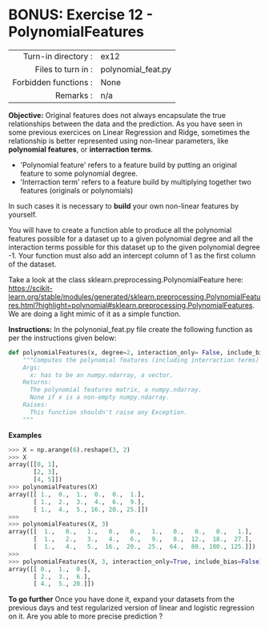 # BONUS: Exercise 12 - PolynomialFeatures

|                         |                    |
| -----------------------:| ------------------ |
|   Turn-in directory :   |  ex12              |
|   Files to turn in :    |  polynomial_feat.py|
|   Forbidden functions : |  None              |
|   Remarks :             |  n/a               |

**Objective:**
Original features does not always encapsulate the true relationships between the data and the prediction. As you have seen in some previous exercices on Linear Regression and Ridge, sometimes the relationship is better represented using non-linear parameters, like __polynomial features__, or __interraction terms__. 

- 'Polynomial feature' refers to a feature build by putting an original feature to some polynomial degree.
- 'Interraction term' refers to a feature build by multiplying together two features (originals or polynomials)

In such cases it is necessary to __build__ your own non-linear features by yourself. 

You will have to create a function able to produce all the polynomial features possible for a dataset up to a given polynomial degree and all the interaction terms possible for this dataset up to the given polynomial degree -1. Your function must also add an intercept column of 1 as the first column of the dataset.

Take a look at the class sklearn.preprocessing.PolynomialFeature here: https://scikit-learn.org/stable/modules/generated/sklearn.preprocessing.PolynomialFeatures.html?highlight=polynomial#sklearn.preprocessing.PolynomialFeatures. 
We are doing a light mimic of it as a simple function.

**Instructions:**
In the polynonial_feat.py file create the following function as per the instructions given below:
```python
def polynomialFeatures(x, degree=2, interaction_only= False, include_bias=True):
    """Computes the polynomial features (including interraction terms) of a non-empty numpy.ndarray.
    Args:
      x: has to be an numpy.ndarray, a vector.
    Returns:
      The polynomial features matrix, a numpy.ndarray.
      None if x is a non-empty numpy.ndarray.
    Raises:
      This function shouldn't raise any Exception.
    """
```

**Examples**
```python
>>> X = np.arange(6).reshape(3, 2)
>>> X
array([[0, 1],
       [2, 3],
       [4, 5]])
>>> polynomialFeatures(X)
array([[ 1.,  0.,  1.,  0.,  0.,  1.],
       [ 1.,  2.,  3.,  4.,  6.,  9.],
       [ 1.,  4.,  5., 16., 20., 25.]])
>>>
>>> polynomialFeatures(X, 3)
array([[  1.,   0.,   1.,   0.,   0.,   1.,   0.,   0.,   0.,   1.],
       [  1.,   2.,   3.,   4.,   6.,   9.,   8.,  12.,  18.,  27.],
       [  1.,   4.,   5.,  16.,  20.,  25.,  64.,  80., 100., 125.]])
>>>
>>> polynomialFeatures(X, 3, interaction_only=True, include_bias=False)
array([[ 0.,  1.,  0.],
       [ 2.,  3.,  6.],
       [ 4.,  5., 20.]])
```

**To go further**
Once you have done it, expand your datasets from the previous days and test regularized version of linear and logistic regression on it. Are you able to more precise prediction ?